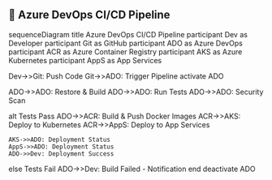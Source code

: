 ## 🚀 Azure DevOps CI/CD Pipeline

sequenceDiagram
title Azure DevOps CI/CD Pipeline
participant Dev as Developer
participant Git as GitHub
participant ADO as Azure DevOps
participant ACR as Azure Container Registry
participant AKS as Azure Kubernetes
participant AppS as App Services

Dev->>Git: Push Code
Git->>ADO: Trigger Pipeline
activate ADO

ADO->>ADO: Restore & Build
ADO->>ADO: Run Tests
ADO->>ADO: Security Scan

alt Tests Pass
    ADO->>ACR: Build & Push Docker Images
    ACR->>AKS: Deploy to Kubernetes
    ACR->>AppS: Deploy to App Services
    
    AKS->>ADO: Deployment Status
    AppS->>ADO: Deployment Status
    ADO->>Dev: Deployment Success
else Tests Fail
    ADO->>Dev: Build Failed - Notification
end
deactivate ADO
